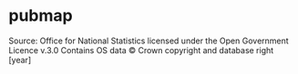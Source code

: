 # pubmap
Source: Office for National Statistics licensed under the Open Government Licence v.3.0
Contains OS data © Crown copyright and database right [year]
